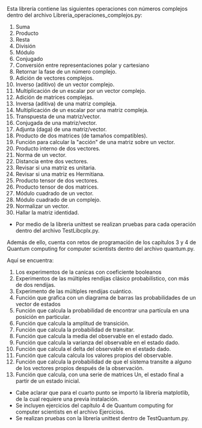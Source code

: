 Esta librería contiene las siguientes operaciones con números complejos dentro del archivo Libreria_operaciones_complejos.py:

1. Suma
2. Producto
3. Resta
4. División
5. Módulo
6. Conjugado
7. Conversión entre representaciones polar y cartesiano
8. Retornar la fase de un número complejo.
9. Adición de vectores complejos.
10. Inverso (aditivo) de un vector complejo.
11. Multiplicación de un escalar por un vector complejo.
12. Adición de matrices complejas.
13. Inversa (aditiva) de una matriz compleja.
14. Multiplicación de un escalar por una matriz compleja.
15. Transpuesta de una matriz/vector.
16. Conjugada de una matriz/vector.
17. Adjunta (daga) de una matriz/vector.
18. Producto de dos matrices (de tamaños compatibles).
19. Función para calcular la "acción" de una matriz sobre un vector.
20. Producto interno de dos vectores.
21. Norma de un vector.
22. Distancia entre dos vectores.
23. Revisar si una matriz es unitaria.
24. Revisar si una matriz es Hermitiana.
25. Producto tensor de dos vectores.
26. Producto tensor de dos matrices.
27. Módulo cuadrado de un vector.
28. Módulo cuadrado de un complejo.
29. Normalizar un vector.
30. Hallar la matriz identidad.

- Por medio de la libreria unittest se realizan pruebas para cada operación dentro del archivo TestLibcplx.py.

Además de ello, cuenta con retos de programación de los capítulos 3 y 4 de Quantum computing for computer scientists dentro del archivo quantum.py.

Aquí se encuentra:

1. Los experimentos de la canicas con coeficiente booleanos
2. Experimentos de las múltiples rendijas clásico probabilístico, con más de dos rendijas.
3. Experimento de las múltiples rendijas cuántico.
4. Función que grafica con un diagrama de barras las probabilidades de un vector de estados
5. Función que calcula la probabilidad de encontrar una partícula en una posición en particular.
6. Función que calcula la amplitud de transición.
7. Función que calcula la probabilidad de transitar.
8. Función que calcula la media del observable en el estado dado.
9. Función que calcula la varianza del observable en el estado dado.
10. Función que calcula el delta del observable en el estado dado.
11. Función que calcula calcula los valores propios del observable.
12. Función que calcula la probabilidad de que el sistema transite a alguno de los vectores propios después de la observación.
13. Función que calcula, con una serie de matrices Un, el estado final a partir de un estado inicial. 
- Cabe aclarar que para el cuarto punto se importó la librería matplotlib, de la cual requiere una previa instalación.
- Se incluyen ejercicios del capítulo 4 de Quantum computing for computer scientists en el archivo Ejercicios.
- Se realizan pruebas con la librería unittest dentro de TestQuantum.py.
